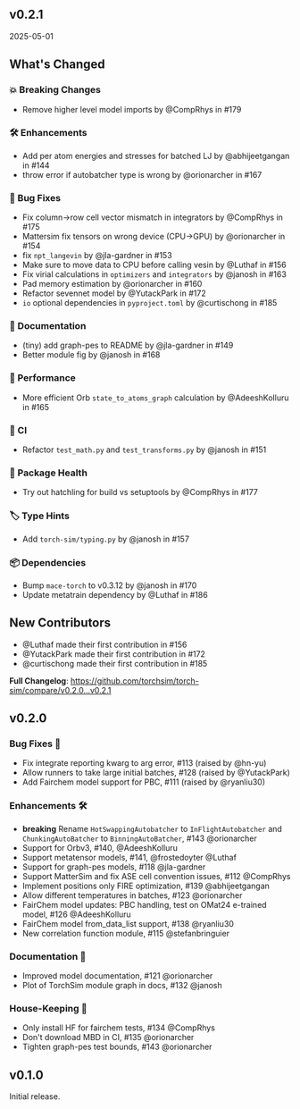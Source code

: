 ## v0.2.1

2025-05-01

## What's Changed

### 💥 Breaking Changes

* Remove higher level model imports by @CompRhys in #179

### 🛠 Enhancements

* Add per atom energies and stresses for batched LJ by @abhijeetgangan in #144
* throw error if autobatcher type is wrong by @orionarcher in #167

### 🐛 Bug Fixes

* Fix column->row cell vector mismatch in integrators by @CompRhys in #175
* Mattersim fix tensors on wrong device (CPU->GPU) by @orionarcher in #154
* fix `npt_langevin` by @jla-gardner in #153
* Make sure to move data to CPU before calling vesin by @Luthaf in #156
* Fix virial calculations in `optimizers` and `integrators` by @janosh in #163
* Pad memory estimation by @orionarcher in #160
* Refactor sevennet model by @YutackPark in #172
* `io` optional dependencies in `pyproject.toml` by @curtischong in #185

### 📖 Documentation

* (tiny) add graph-pes to README by @jla-gardner in #149
* Better module fig by @janosh in #168

### 🚀 Performance

* More efficient Orb `state_to_atoms_graph` calculation by @AdeeshKolluru in #165

### 🚧 CI

* Refactor `test_math.py` and `test_transforms.py` by @janosh in #151

### 🏥 Package Health

* Try out hatchling for build vs setuptools by @CompRhys in #177

### 🏷️ Type Hints

* Add `torch-sim/typing.py` by @janosh in #157

### 📦 Dependencies

* Bump `mace-torch` to v0.3.12 by @janosh in #170
* Update metatrain dependency by @Luthaf in #186

## New Contributors

* @Luthaf made their first contribution in #156
* @YutackPark made their first contribution in #172
* @curtischong made their first contribution in #185

**Full Changelog**: https://github.com/torchsim/torch-sim/compare/v0.2.0...v0.2.1

## v0.2.0

### Bug Fixes 🐛

* Fix integrate reporting kwarg to arg error, #113 (raised by @hn-yu)
* Allow runners to take large initial batches, #128 (raised by @YutackPark)
* Add Fairchem model support for PBC, #111 (raised by @ryanliu30)

### Enhancements 🛠

* **breaking** Rename `HotSwappingAutobatcher` to `InFlightAutobatcher` and `ChunkingAutoBatcher` to `BinningAutoBatcher`, #143 @orionarcher
* Support for Orbv3, #140, @AdeeshKolluru
* Support metatensor models, #141, @frostedoyter @Luthaf
* Support for graph-pes models, #118 @jla-gardner
* Support MatterSim and fix ASE cell convention issues, #112 @CompRhys
* Implement positions only FIRE optimization, #139 @abhijeetgangan
* Allow different temperatures in batches, #123 @orionarcher
* FairChem model updates: PBC handling, test on OMat24 e-trained model, #126 @AdeeshKolluru
* FairChem model from_data_list support, #138 @ryanliu30
* New correlation function module, #115 @stefanbringuier

### Documentation 📖

* Improved model documentation, #121 @orionarcher
* Plot of TorchSim module graph in docs, #132 @janosh

### House-Keeping 🧹

* Only install HF for fairchem tests, #134 @CompRhys
* Don't download MBD in CI, #135 @orionarcher
* Tighten graph-pes test bounds, #143 @orionarcher

## v0.1.0

Initial release.
